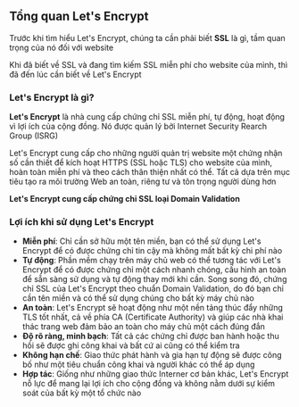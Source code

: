 ## Tổng quan Let's Encrypt 
Trước khi tìm hiểu Let's Encrypt, chúng ta cần phải biết **SSL** là gì, tầm quan trọng của nó đối với website

Khi đã biết về SSL và đang tìm kiếm SSL miễn phí cho website của mình, thì đã đến lúc cần biết về Let's Encrypt

### Let's Encrypt là gì?
**Let's Encrypt** là nhà cung cấp chứng chỉ SSL miễn phí, tự động, hoạt động vì lợi ích của cộng đồng. Nó được quản lý bởi Internet Security Rearch Group (ISRG)

Let's Encrypt cung cấp cho những người quản trị website một chứng nhận số cần thiết để kích hoạt HTTPS (SSL hoặc TLS) cho website của mình, hoàn toàn miễn phí và theo cách thân thiện nhất có thể. Tất cả dựa trên mục tiêu tạo ra môi trường Web an toàn, riêng tư và tôn trọng người dùng hơn

**Let's Encrypt cung cấp chứng chỉ SSL loại Domain Validation**

### Lợi ích khi sử dụng Let's Encrypt
 * **Miễn phí**: Chỉ cần sở hữu một tên miền, bạn có thể sử dụng Let's Encrypt để có được chứng chỉ tin cậy mà không mất bất kỳ chi phí nào
 * **Tự động**: Phần mềm chạy trên máy chủ web có thể tương tác với Let's Encrypt để có được chứng chỉ một cách nhanh chóng, cấu hình an toàn để sẵn sàng sử dụng và tự động thay mới khi cần. Song song đó, chứng chỉ SSL của Let's Encrypt theo chuẩn Domain Validation, do đó bạn chỉ cần tên miền và có thể sử dụng chúng cho bất kỳ máy chủ nào
 * **An toàn**: Let's Encrypt sẽ hoạt động như một nền tảng thúc đẩy những TLS tốt nhất, cả về phía CA (Certificate Authority) và giúp các nhà khai thác trang web đảm bảo an toàn cho máy chủ một cách đúng đắn
 * **Độ rõ ràng, minh bạch**: Tất cả các chứng chỉ được ban hành hoặc thu hồi sẽ được ghi công khai và bất cứ ai cũng có thể kiểm tra
 * **Không hạn chế**: Giao thức phát hành và gia hạn tự động sẽ được công bố như một tiêu chuẩn công khai và người khác có thể áp dụng
 * **Hợp tác**: Giống như những giao thức Interner cơ bản khác, Let's Encrypt nỗ lực để mang lại lợi ích cho cộng đồng và không nằm dưới sự kiểm soát của bất kỳ một tổ chức nào
 